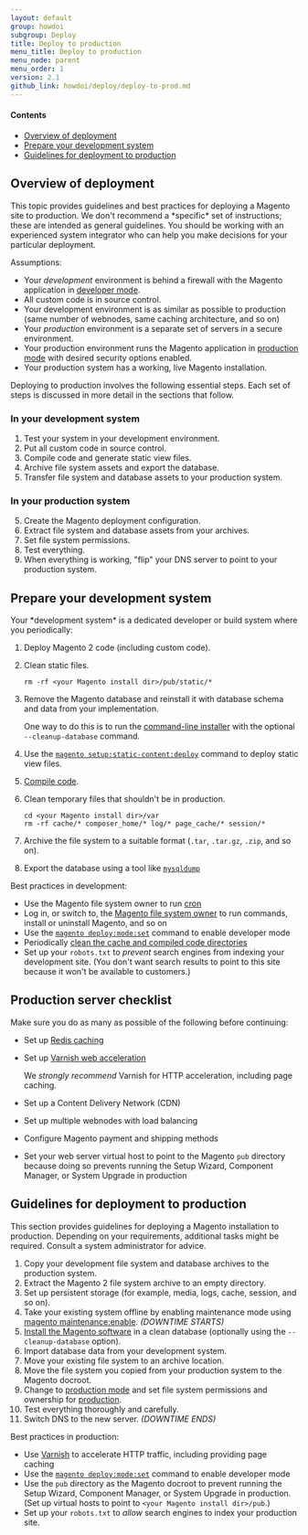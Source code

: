 ```yaml
---
layout: default
group: howdoi
subgroup: Deploy
title: Deploy to production
menu_title: Deploy to production
menu_node: parent
menu_order: 1
version: 2.1
github_link: howdoi/deploy/deploy-to-prod.md
---
```


#### Contents
*	<a href="#deploy-over">Overview of deployment</a>
*	<a href="#deploy-dev">Prepare your development system</a>
*	<a href="#deploy-prod">Guidelines for deployment to production</a>

<h2 id="deploy-over">Overview of deployment</h2>
This topic provides guidelines and best practices for deploying a Magento site to production. We don't recommend a *specific* set of instructions; these are intended as general guidelines. You should be working with an experienced system integrator who can help you make decisions for your particular deployment.

Assumptions:

*	Your *development* environment is behind a firewall with the Magento application in <a href="{{ site.gdeurl21 }}config-guide/bootstrap/magento-modes.html#mode-developer">developer mode</a>.
*	All custom code is in source control.
*	Your development environment is as similar as possible to production (same number of webnodes, same caching architecture, and so on)
*	Your *production* environment is a separate set of servers in a secure environment.
*	Your production environment runs the Magento application in <a href="{{ site.gdeurl21 }}config-guide/bootstrap/magento-modes.html#mode-production">production mode</a> with desired security options enabled.
*	Your production system has a working, live Magento installation.

Deploying to production involves the following essential steps. Each set of steps is discussed in more detail in the sections that follow.

### In your development system

1.	Test your system in your development environment.
2.	Put all custom code in source control.
6.	Compile code and generate static view files.
3.	Archive file system assets and export the database.
5.	Transfer file system and database assets to your production system.

### In your production system

5.	Create the Magento deployment configuration.
6.	Extract file system and database assets from your archives.
8.	Set file system permissions.
9.	Test everything.
9.	When everything is working, "flip" your DNS server to point to your production system.

<h2 id="deploy-dev">Prepare your development system</h2>
Your *development system* is a dedicated developer or build system where you periodically:

1.	Deploy Magento 2 code (including custom code).
2.	Clean static files.

		rm -rf <your Magento install dir>/pub/static/*
3.	Remove the Magento database and reinstall it with database schema and data from your implementation.

	One way to do this is to run the <a href="{{ site.gdeurl21 }}install-gde/install/cli/install-cli-install.html">command-line installer</a> with the optional `--cleanup-database` command.
4.	Use the <a href="{{ site.gdeurl21 }}config-guide/cli/config-cli-subcommands-static-view.html">`magento setup:static-content:deploy`</a> command to deploy static view files.
5.	<a href="{{ site.gdeurl21 }}config-guide/cli/config-cli-subcommands-compiler.html">Compile code</a>.

2.	Clean temporary files that shouldn't be in production.

		cd <your Magento install dir>/var
		rm -rf cache/* composer_home/* log/* page_cache/* session/*
6.	Archive the file system to a suitable format (`.tar`, `.tar.gz`, `.zip`, and so on).
7.	Export the database using a tool like <a href="https://dev.mysql.com/doc/refman/5.6/en/mysqldump.html" target="_blank">`mysqldump`</a>

Best practices in development:

*	Use the Magento file system owner to run <a href="{{ site.gdeurl21 }}config-guide/cli/config-cli-subcommands-cron.html#config-cli-cron-bkg">cron</a>
*	Log in, or switch to, the <a href="{{ site.gdeurl21 }}install-gde/prereq/apache-user.html">Magento file system owner</a> to run commands, install or uninstall Magento, and so on
*	Use the <a href="{{ site.gdeurl21 }}config-guide/cli/config-cli-subcommands-mode.html">`magento deploy:mode:set`</a> command to enable developer mode
*	Periodically <a href="{{ site.gdeurl21 }}howdoi/php/php_clear-dirs.html">clean the cache and compiled code directories</a>
*	Set up your `robots.txt` to *prevent* search engines from indexing your development site. (You don't want search results to point to this site because it won't be available to customers.)

<h2 id="checklist-prod">Production server checklist</h2>
Make sure you do as many as possible of the following before continuing:

*	Set up <a href="{{ site.gdeurl21 }}config-guide/redis/config-redis.html">Redis caching</a>
*	Set up <a href="{{ site.gdeurl21 }}config-guide/varnish/config-varnish.html">Varnish web acceleration</a>

	We *strongly recommend* Varnish for HTTP acceleration, including page caching.
*	Set up a Content Delivery Network (CDN)
*	Set up multiple webnodes with load balancing
*	Configure Magento payment and shipping methods
*	Set your web server virtual host to point to the Magento `pub` directory because doing so prevents running the Setup Wizard, Component Manager, or System Upgrade in production

<h2 id="deploy-prod">Guidelines for deployment to production</h2>
This section provides guidelines for deploying a Magento installation to production. Depending on your requirements, additional tasks might be required. Consult a system administrator for advice.

1.	Copy your development file system and database archives to the production system.
2.	Extract the Magento 2 file system archive to an empty directory.
4.	Set up persistent storage (for example, media, logs, cache, session, and so on).
5.	Take your existing system offline by enabling maintenance mode using <a href="{{ site.gdeurl21 }}install-gde/install/cli/install-cli-subcommands-maint.html#instgde-cli-maint">magento maintenance:enable</a>. *(DOWNTIME STARTS)*
3.	<a href="{{ site.gdeurl21 }}install-gde/install/cli/install-cli-install.html">Install the Magento software</a> in a clean database (optionally using the `--cleanup-database` option).
5.	Import database data from your development system.
5.	Move your existing file system to an archive location.
6.	Move the file system you copied from your production system to the Magento docroot.
4.	Change to <a href="{{ site.gdeurl21 }}config-guide/cli/config-cli-subcommands-mode.html#config-mode">production mode</a> and set file system permissions and ownership for <a href="{{ site.gdeurl21 }}config-guide/cli/config-cli-subcommands-mode.html#config-mode-over-dirs-perm">production</a>.
7.	Test everything thoroughly and carefully.
8.	Switch DNS to the new server. *(DOWNTIME ENDS)*

Best practices in production:

*	Use <a href="{{ site.gdeurl21 }}config-guide/varnish/config-varnish.html">Varnish</a> to accelerate HTTP traffic, including providing page caching
*	Use the <a href="{{ site.gdeurl21 }}config-guide/cli/config-cli-subcommands-mode.html">`magento deploy:mode:set`</a> command to enable developer mode
*	Use the `pub` directory as the Magento docroot to prevent running the Setup Wizard, Component Manager, or System Upgrade in production. (Set up virtual hosts to point to `<your Magento install dir>/pub`.)
*	Set up your `robots.txt` to *allow* search engines to index your production site. 
